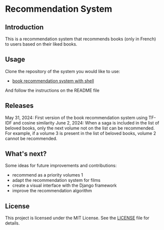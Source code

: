 # Recommendation System

## Introduction

This is a recommendation system that recommends books (only in French) to users based on their liked books.

## Usage

Clone the repository of the system you would like to use:
- [book recommendation system with shell](https://github.com/mducos/recommandation_system/tree/main/ShellScript)

And follow the instructions on the README file

## Releases

May 31, 2024: First version of the book recommendation system using TF-IDF and cosine similarity
June 2, 2024: When a saga is included in the list of beloved books, only the next volume not on the list can be recommended. For example, if a volume 3 is present in the list of beloved books, volume 2 cannot be recommended.

## What's next?

Some ideas for future improvements and contributions: 
- recommend as a priority volumes 1
- adapt the recommendation system for films
- create a visual interface with the Django framework
- improve the recommendation algorithm

## License

This project is licensed under the MIT License. See the [LICENSE](LICENSE) file for details.